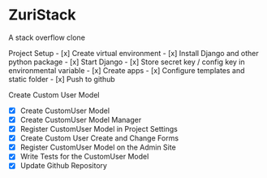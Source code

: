 # ZuriStack
A stack overflow clone

Project Setup
        - [x] Create virtual environment
        - [x] Install Django and other python package
        - [x] Start Django
        - [x] Store secret key / config key in environmental variable
        - [x] Create apps
        - [x] Configure templates and static folder
        - [x] Push to github

Create Custom User Model
- [x] Create CustomUser Model
- [x] Create CustomUser Model Manager
- [x] Register CustomUser Model in Project Settings
- [x] Create Custom User Create and Change Forms
- [x] Register CustomUser Model on the Admin Site
- [x] Write Tests for the CustomUser Model
- [x] Update Github Repository
